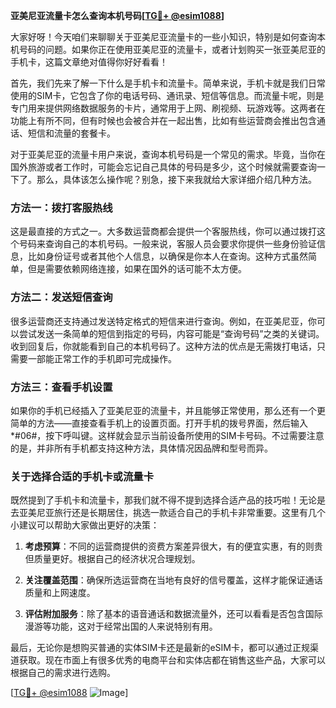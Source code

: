 **亚美尼亚流量卡怎么查询本机号码[[TG💪+ @esim1088](https://t.me/s/esim1088)]**

大家好呀！今天咱们来聊聊关于亚美尼亚流量卡的一些小知识，特别是如何查询本机号码的问题。如果你正在使用亚美尼亚的流量卡，或者计划购买一张亚美尼亚的手机卡，这篇文章绝对值得你好好看看！

首先，我们先来了解一下什么是手机卡和流量卡。简单来说，手机卡就是我们日常使用的SIM卡，它包含了你的电话号码、通讯录、短信等信息。而流量卡呢，则是专门用来提供网络数据服务的卡片，通常用于上网、刷视频、玩游戏等。这两者在功能上有所不同，但有时候也会被合并在一起出售，比如有些运营商会推出包含通话、短信和流量的套餐卡。

对于亚美尼亚的流量卡用户来说，查询本机号码是一个常见的需求。毕竟，当你在国外旅游或者工作时，可能会忘记自己具体的号码是多少，这个时候就需要查询一下了。那么，具体该怎么操作呢？别急，接下来我就给大家详细介绍几种方法。

### 方法一：拨打客服热线

这是最直接的方式之一。大多数运营商都会提供一个客服热线，你可以通过拨打这个号码来查询自己的本机号码。一般来说，客服人员会要求你提供一些身份验证信息，比如身份证号或者其他个人信息，以确保是你本人在查询。这种方式虽然简单，但是需要依赖网络连接，如果在国外的话可能不太方便。

### 方法二：发送短信查询

很多运营商还支持通过发送特定格式的短信来进行查询。例如，在亚美尼亚，你可以尝试发送一条简单的短信到指定的号码，内容可能是“查询号码”之类的关键词。收到回复后，你就能看到自己的本机号码了。这种方法的优点是无需拨打电话，只需要一部能正常工作的手机即可完成操作。

### 方法三：查看手机设置

如果你的手机已经插入了亚美尼亚的流量卡，并且能够正常使用，那么还有一个更简单的方法——直接查看手机上的设置页面。打开手机的拨号界面，然后输入*#06#，按下呼叫键。这样就会显示当前设备所使用的SIM卡号码。不过需要注意的是，并非所有手机都支持这种方法，具体情况因品牌和型号而异。

### 关于选择合适的手机卡或流量卡

既然提到了手机卡和流量卡，那我们就不得不提到选择合适产品的技巧啦！无论是去亚美尼亚旅行还是长期居住，挑选一款适合自己的手机卡非常重要。这里有几个小建议可以帮助大家做出更好的决策：

1. **考虑预算**：不同的运营商提供的资费方案差异很大，有的便宜实惠，有的则贵但质量更好。根据自己的经济状况合理规划。
   
2. **关注覆盖范围**：确保所选运营商在当地有良好的信号覆盖，这样才能保证通话质量和上网速度。

3. **评估附加服务**：除了基本的语音通话和数据流量外，还可以看看是否包含国际漫游等功能，这对于经常出国的人来说特别有用。

最后，无论你是想购买普通的实体SIM卡还是最新的eSIM卡，都可以通过正规渠道获取。现在市面上有很多优秀的电商平台和实体店都在销售这些产品，大家可以根据自己的需求进行选购。

[[TG💪+ @esim1088](https://t.me/s/esim1088) ![Image](https://i.postimg.cc/4NQfJmqS/Snipaste-2025-05-13-00-14-12.png)]
